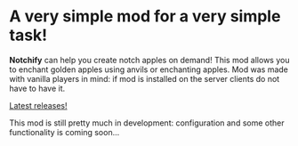 # A very simple mod for a very simple task!

**Notchify** can help you create notch apples on demand!
This mod allows you to enchant golden apples using anvils or enchanting apples.
Mod was made with vanilla players in mind: if mod is installed on the server clients do not have to have it.

[Latest releases!](https://github.com/BerdinskiyBear/Notchify/releases)

This mod is still pretty much in development: configuration and some other functionality is coming soon...
